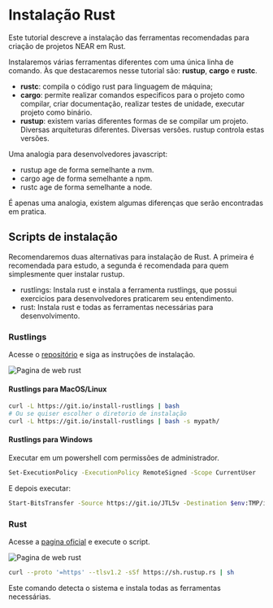 # Instalação Rust

Este tutorial descreve a instalação das ferramentas recomendadas para criação de projetos NEAR em Rust.

Instalaremos várias ferramentas diferentes com uma única linha de comando. Às que destacaremos nesse tutorial são: **rustup**, **cargo** e **rustc**.

 - **rustc**: compila o código rust para linguagem de máquina;
 - **cargo**: permite realizar comandos especificos para o projeto como compilar, criar documentação, realizar testes de unidade, executar projeto como binário.
 - **rustup**: existem varias diferentes formas de se compilar um projeto. Diversas arquiteturas diferentes. Diversas versões. rustup controla estas versões.

Uma analogia para desenvolvedores javascript:
 - rustup age de forma semelhante a nvm.
 - cargo age de forma semelhante a npm.
 - rustc age de forma semelhante a node.

É apenas uma analogia, existem algumas diferenças que serão encontradas em pratica.

## Scripts de instalação

Recomendaremos duas alternativas para instalação de Rust. A primeira é recomendada para estudo, a segunda é recomendada para quem simplesmente quer instalar rustup.

 - rustlings: Instala rust e instala a ferramenta rustlings, que possui exercicios para desenvolvedores praticarem seu entendimento.
 - rust: Instala rust e todas as ferramentas necessárias para desenvolvimento.

### Rustlings

Acesse o [repositório](https://github.com/rust-lang/rustlings) e siga as instruções de instalação.

![Pagina de web rust](https://github.com/On0n0k1/Tutorial_NEAR_Rust/tree/main/static/images/rustlings.png)

#### Rustlings para MacOS/Linux

```bash
curl -L https://git.io/install-rustlings | bash
# Ou se quiser escolher o diretorio de instalação
curl -L https://git.io/install-rustlings | bash -s mypath/
```

#### Rustlings para Windows

Executar em um powershell com permissões de administrador.

```bash
Set-ExecutionPolicy -ExecutionPolicy RemoteSigned -Scope CurrentUser
```

E depois executar:

```bash
Start-BitsTransfer -Source https://git.io/JTL5v -Destination $env:TMP/install_rustlings.ps1; Unblock-File $env:TMP/install_rustlings.ps1; Invoke-Expression $env:TMP/install_rustlings.ps1
```

### Rust

Acesse a [pagina oficial](https://www.rust-lang.org/tools/install) e execute o script. 

![Pagina de web rust](https://github.com/On0n0k1/Tutorial_NEAR_Rust/tree/main/static/images/rust.png)

```bash
curl --proto '=https' --tlsv1.2 -sSf https://sh.rustup.rs | sh
```

Este comando detecta o sistema e instala todas as ferramentas necessárias.
